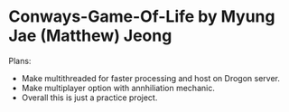 # Conways-Game-Of-Life by Myung Jae (Matthew) Jeong 

Plans:
- Make multithreaded for faster processing and host on Drogon server.
- Make multiplayer option with annhiliation mechanic.
- Overall this is just a practice project.
